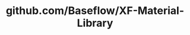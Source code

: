 ---
layout: post
title: github.com/Baseflow/XF-Material-Library
categories: link
tags: [انگلیسی, گیت‌هاب, برنامه‌نویسی]
---